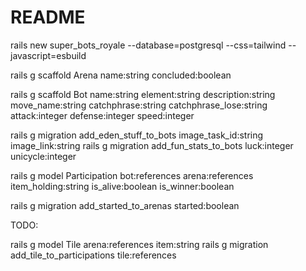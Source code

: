 # README

rails new super_bots_royale --database=postgresql --css=tailwind --javascript=esbuild

rails g scaffold Arena name:string concluded:boolean

rails g scaffold Bot name:string element:string description:string move_name:string catchphrase:string catchphrase_lose:string attack:integer defense:integer speed:integer

rails g migration add_eden_stuff_to_bots image_task_id:string image_link:string
rails g migration add_fun_stats_to_bots luck:integer unicycle:integer

rails g model Participation bot:references arena:references item_holding:string is_alive:boolean is_winner:boolean

rails g migration add_started_to_arenas started:boolean

TODO:

rails g model Tile arena:references item:string
rails g migration add_tile_to_participations tile:references
